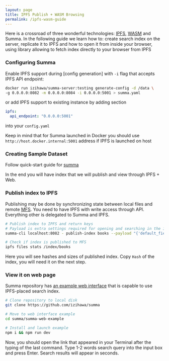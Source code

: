 ```yaml
---
layout: page
title: IPFS Publish + WASM Browsing
permalink: /ipfs-wasm-guide
---
```

Here is a crossroad of three wonderful technologies: [IPFS](https://docs.ipfs.io/), [WASM](https://webassembly.org/getting-started/developers-guide/) and Summa.
In the following guide we learn how to: 
create search index on the server, 
replicate it to IPFS 
and how to open it from inside your browser, using library allowing to fetch index directly to your browser from IPFS

### Configuring Summa

Enable IPFS support during [config generation] with `-i` flag that accepts IPFS API endpoint:
```bash
docker run izihawa/summa-server:testing generate-config -d /data \
-g 0.0.0.0:8082 -m 0.0.0.0:8084 -i 0.0.0.0:5001 > summa.yaml
```
or add IPFS support to existing instance by adding section
```yaml
ipfs:
  api_endpoint: "0.0.0.0:5001"
```
into your `config.yaml`

Keep in mind that for Summa launched in Docker you should use `http://host.docker.internal:5001` address if IPFS is launched on host

### Creating Sample Dataset

Follow quick-start guide for [summa](/summa/quick-start#setup)

In the end you will have index that we will publish and view through IPFS + Web.

### Publish index to IPFS <a name="ipfs"></a>

Publishing may be done by synchronizing state between local files and remote [MFS](https://docs.ipfs.tech/concepts/file-systems/#mutable-file-system-mfs).
You need to have IPFS with write access through API. Everything other is delegated to Summa and IPFS.

```bash
# Publish index to IPFS and return keys
# Payload is extra settings required for opening and searching in the index. It is subject of changing in the nearest future.
summa-cli localhost:8082 - publish-index books --payload "{'default_fields': ['title', 'text'], 'multi_fields': [], 'name': 'books'}"

# Check if index is published to MFS
ipfs files stats /index/books
```

Here you will see hashes and sizes of published index. Copy `Hash` of the index, you will need it on the next step.

### View it on web page <a name="web"></a>

Summa repository has [an example web interface](https://github.com/izihawa/summa/tree/master/summa-web-example) that is capable to use IPFS-placed search index.
```bash
# Clone repository to local disk
git clone https://github.com/izihawa/summa

# Move to web interface example
cd summa/summa-web-example

# Install and launch example
npm i && npm run dev
```

Now, you should open the link that appeared in your Terminal after the typing of the last command.
Type 1-2 words search query into the input box and press Enter. Search results will appear in seconds.